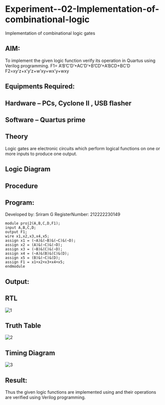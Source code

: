 # Experiment--02-Implementation-of-combinational-logic
Implementation of combinational logic gates
 
## AIM:
To implement the given logic function verify its operation in Quartus using Verilog programming.
 F1= A’B’C’D’+AC’D’+B’CD’+A’BCD+BC’D
F2=xy’z+x’y’z+w’xy+wx’y+wxy
 
 
 
## Equipments Required:
## Hardware – PCs, Cyclone II , USB flasher
## Software – Quartus prime


## Theory
 Logic gates are electronic circuits which perform logical functions on one or more inputs to produce one output.


## Logic Diagram
## Procedure
## Program:
Developed by: Sriram G
RegisterNumber: 212222230149 

```
module proj2(A,B,C,D,F1);
input A,B,C,D;
output F1;
wire x1,x2,x3,x4,x5;
assign x1 = (~A)&(~B)&(~C)&(~D);
assign x2 = (A)&(~C)&(~D);
assign x3 = (~B)&(C)&(~D);
assign x4 = (~A)&(B)&(C)&(D);
assign x5 = (B)&(~C)&(D);
assign F1 = x1+x2+x3+x4+x5;
endmodule
```
## Output:
## RTL
![1](https://github.com/Sriram8452/Experiment--02-Implementation-of-combinational-logic-/assets/118708032/8126d148-2994-4635-af11-af3f3868509b)

## Truth Table
![2](https://github.com/Sriram8452/Experiment--02-Implementation-of-combinational-logic-/assets/118708032/3a3e0e8c-d18e-410e-84b6-ed6ddfc1b0ab)

## Timing Diagram
![3](https://github.com/Sriram8452/Experiment--02-Implementation-of-combinational-logic-/assets/118708032/5b4efcc0-aad7-4608-938c-d34940cf1d23)

## Result:
Thus the given logic functions are implemented using  and their operations are verified using Verilog programming.
